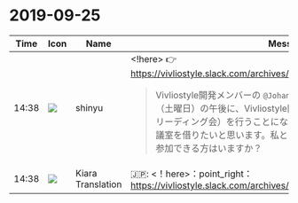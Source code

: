 # 2019-09-25

|Time|Icon|Name|Message|
|---|---|---|---|
|14:38|![](https://avatars.slack-edge.com/2018-04-27/354445776386_e258f5ed5ba887b08668_72.jpg)|shinyu|<!here> 👉<https://vivliostyle.slack.com/archives/CAECW4S93/p1569419896028800><br><blockquote>Vivliostyle開発メンバーの `@Johannes Wilm` が東京に来るので、10月5日（土曜日）の午後に、Vivliostyle開発者ミーティング（あるいはコードリーディング会）を行うことになりました。場所は東京都内のどこか会議室を借りたいと思います。私と `@spring-raining` が参加予定。ほかに参加できる方はいますか？</blockquote>|
|14:38|![](https://avatars.slack-edge.com/2019-08-21/732685848020_f3f20736795184660348_72.png)|Kiara Translation|🇯🇵: &lt;！here&gt;：point_right：<https://vivliostyle.slack.com/archives/CAECW4S93/p1569419896028800>|
